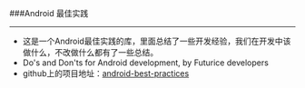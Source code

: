 ###Android 最佳实践

---
-  这是一个Android最佳实践的库，里面总结了一些开发经验，我们在开发中该做什么，不改做什么都有了一些总结。
-  Do's and Don'ts for Android development, by Futurice developers
-  github上的项目地址：[android-best-practices](https://github.com/futurice/android-best-practices)